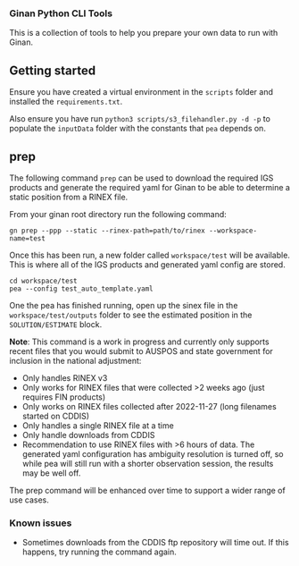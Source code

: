 ### Ginan Python CLI Tools

This is a collection of tools to help you prepare your own data to run with Ginan.

## Getting started

Ensure you have created a virtual environment in the `scripts` folder and installed the `requirements.txt`.

Also ensure you have run `python3 scripts/s3_filehandler.py -d -p` to populate the `inputData` folder with the constants that `pea` depends on.

## prep

The following command `prep` can be used to download the required IGS products and generate the required yaml
for Ginan to be able to determine a static position from a RINEX file.

From your ginan root directory run the following command:

```
gn prep --ppp --static --rinex-path=path/to/rinex --workspace-name=test
```

Once this has been run, a new folder called `workspace/test` will be available. This is where all of the IGS products and generated yaml config are stored.

```
cd workspace/test
pea --config test_auto_template.yaml
```

One the pea has finished running, open up the sinex file in the `workspace/test/outputs` folder to see the estimated position in the `SOLUTION/ESTIMATE` block.

**Note**: This command is a work in progress and currently only supports recent files that you would submit to AUSPOS and state government for inclusion in the national adjustment:

* Only handles RINEX v3
* Only works for RINEX files that were collected >2 weeks ago (just requires FIN products)
* Only works on RINEX files collected after 2022-11-27 (long filenames started on CDDIS)
* Only handles a single RINEX file at a time
* Only handle downloads from CDDIS
* Recommendation to use RINEX files with >6 hours of data. The generated yaml configuration has ambiguity resolution is turned off, so while pea will still run with a shorter observation session, the results may be well off.

The prep command will be enhanced over time to support a wider range of use cases.

### Known issues

* Sometimes downloads from the CDDIS ftp repository will time out. If this happens, try running the command again.